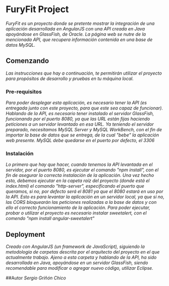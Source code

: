 # FuryFit Project
_FuryFit es un proyecto donde se pretente mostrar la integración de una aplicación desarrollada en AngularJS con una API creada en Java apoyándose en GlassFish, de Oracle. La página web se nutre de la mencionada API, que recupera información contenida en una base de datos MySQL._

## Comenzando
_Las instrucciones que hay a continuación, te permitirán utilizar el proyecto para propósitos de desarrollo y pruebas en tu máquina local._

### Pre-requisitos
_Para poder desplegar esta aplicación, es necesario tener la API (es entregada junto con este proyecto, para que este sea capaz de funcionar)._
_Hablando de la API, es necesario tener instalado el servidor GlassFish, funcionando por el puerto 8080, ya que las URL están fijas haciendo peticiones a un servidor levantado en esa URL._
_Ya teniendo el servidor preparado, necesitamos MySQL Server y MySQL WorkBench, con el fin de importar la base de datos que se entrega, de la cual "bebe" la aplicación web presente. MySQL debe quedarse en el puerto por defecto, el 3306_

### Instalación
_Lo primero que hay que hacer, cuando tenemos la API levantada en el servidor, por el puerto 8080, es ejecutar el comando "npm install", con el fin de asegurar la correcta instalación de la aplicación._
_Una vez hecho esto, debemos ejecutar en la capeta raíz del proyecto (donde está el index.html) el comando "http-server", especificando el puerto que queramos, si no, por defecto será el 8081 ya que el 8080 estará en uso por la API. Esto es para levantar la aplicación en un servidor local, ya que si no, las CORS bloquearán las peticiones realizadas a la base de datos y con ello el correcto funcionamiento de la aplicación._
_Para poder ejecutar, probar o utilizar el proyecto es necesario instalar sweetalert, con el comendo "npm install angular-sweetalert"_

## Deployment
_Creado con AngularJS (un framework de JavaScript), siguiendo la metodología de carpetas descrita por el arquitecto del proyecto en el que actualmente trabajo._
_Ajeno a esta carpeta y hablando de la API, ha sido desarrollada en Java, apoyándose en un servidor GlassFish, siendo recomendable para modificar o agregar nuevo código, utilizar Eclipse._

##Autor
_Sergio Griñón Chico_